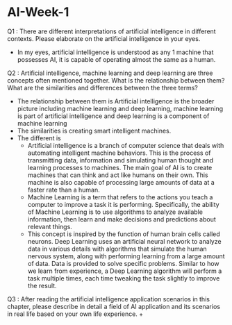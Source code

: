 # AI-Week-1
  Q1 : There are different interpretations of artificial intelligence in different contexts. Please elaborate on the artificial intelligence in your eyes.
  + In my eyes, artificial intelligence is understood as any 1 machine that possesses AI, it is capable of operating almost the same as a human.


  Q2 : Artificial intelligence, machine learning and deep learning are three concepts often mentioned together. What is the relationship between them? What are the similarities and differences between the three terms?
  + The relationship between them is Artificial intelligence is the broader picture including machine learning and deep learning, machine learning is part of artificial intelligence and deep learning is a component of machine learning
  + The similarities is creating smart intelligent machines. 
  + The different is 
    - Artificial intelligence is a branch of computer science that deals with automating intelligent machine behaviors. This is the process of transmitting data, information and simulating human thought and learning processes to machines. The main goal of AI is to create machines that can think and act like humans on their own. This machine is also capable of processing large amounts of data at a faster rate than a human. 
    - Machine Learning is a term that refers to the actions you teach a computer to improve a task it is performing. Specifically, the ability of Machine Learning is to use algorithms to analyze available information, then learn and make decisions and predictions about relevant things.
    - This concept is inspired by the function of human brain cells called neurons. Deep Learning uses an artificial neural network to analyze data in various details with algorithms that simulate the human nervous system, along with performing learning from a large amount of data. Data is provided to solve specific problems. Similar to how we learn from experience, a Deep Learning algorithm will perform a task multiple times, each time tweaking the task slightly to improve the result.


  Q3 : After reading the artificial intelligence application scenarios in this chapter, please describe in detail a field of AI application and its scenarios in real life based on your own life experience.
  + 
